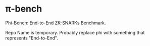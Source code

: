 # π-bench 
Phi-Bench: End-to-End ZK-SNARKs Benchmark. 

Repo Name is temporary. Probably replace phi with something that represents "End-to-End".  
